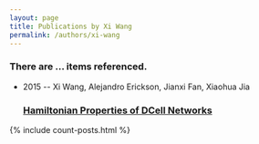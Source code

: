 ```yaml
---
layout: page
title: Publications by Xi Wang
permalink: /authors/xi-wang
---
```


<h3 id="number-posts">There are ... items referenced.</h3>
<ul class="post-list">
<li><span class='post-meta'>2015 -- Xi Wang, Alejandro Erickson, Jianxi Fan, Xiaohua Jia</span><h3><a class='post-link' href="{{ site.baseurl }}/hamiltonian-properties-of-dcell-networks">Hamiltonian Properties of DCell Networks</a></h3></li>

</ul>
{% include count-posts.html %}
